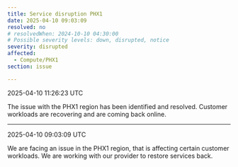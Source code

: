 ```yaml
---
title: Service disruption PHX1
date: 2025-04-10 09:03:09
resolved: no
# resolvedWhen: 2024-10-10 04:30:00 
# Possible severity levels: down, disrupted, notice
severity: disrupted
affected:
  - Compute/PHX1
section: issue

---
```


2025-04-10 11:26:23 UTC

The issue with the PHX1 region has been identified and resolved. Customer workloads are recovering and are coming back online.

---

2025-04-10 09:03:09 UTC

We are facing an issue in the PHX1 region, that is affecting certain customer workloads. We are working with our provider to restore services back.
